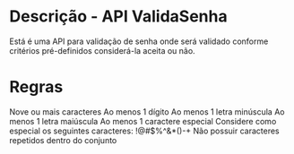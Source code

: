 # Descrição - API ValidaSenha
Está é uma API para validação de senha onde será validado conforme critérios pré-definidos considerá-la aceita ou não.

# Regras 

Nove ou mais caracteres
Ao menos 1 dígito
Ao menos 1 letra minúscula
Ao menos 1 letra maiúscula
Ao menos 1 caractere especial
Considere como especial os seguintes caracteres: !@#$%^&*()-+
Não possuir caracteres repetidos dentro do conjunto
